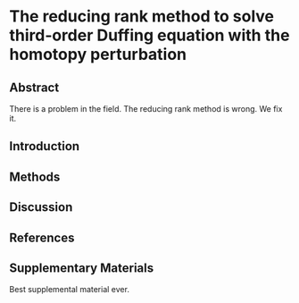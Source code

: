 # The reducing rank method to solve third‐order Duffing equation with the homotopy perturbation

## Abstract

There is a problem in the field.
The reducing rank method is wrong.
We fix it.

## Introduction

## Methods

## Discussion

## References

## Supplementary Materials

Best supplemental material ever.

